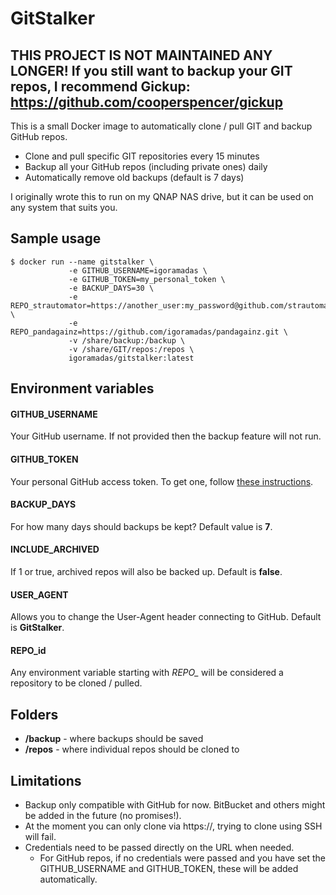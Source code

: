 # GitStalker

## THIS PROJECT IS NOT MAINTAINED ANY LONGER! If you still want to backup your GIT repos, I recommend Gickup: https://github.com/cooperspencer/gickup

This is a small Docker image to automatically clone / pull GIT and backup GitHub repos.

- Clone and pull specific GIT repositories every 15 minutes
- Backup all your GitHub repos (including private ones) daily
- Automatically remove old backups (default is 7 days)

I originally wrote this to run on my QNAP NAS drive, but it can be used on any system that suits you.

## Sample usage

    $ docker run --name gitstalker \
                 -e GITHUB_USERNAME=igoramadas \
                 -e GITHUB_TOKEN=my_personal_token \
                 -e BACKUP_DAYS=30 \
                 -e REPO_strautomator=https://another_user:my_password@github.com/strautomator/web.git \
                 -e REPO_pandagainz=https://github.com/igoramadas/pandagainz.git \
                 -v /share/backup:/backup \
                 -v /share/GIT/repos:/repos \
                 igoramadas/gitstalker:latest

## Environment variables

#### GITHUB_USERNAME

Your GitHub username. If not provided then the backup feature will not run.

#### GITHUB_TOKEN

Your personal GitHub access token. To get one, follow [these instructions](https://docs.github.com/en/free-pro-team@latest/github/authenticating-to-github/creating-a-personal-access-token).

#### BACKUP_DAYS

For how many days should backups be kept? Default value is **7**.

#### INCLUDE_ARCHIVED

If 1 or true, archived repos will also be backed up. Default is **false**.

#### USER_AGENT

Allows you to change the User-Agent header connecting to GitHub. Default is **GitStalker**.

#### REPO_id

Any environment variable starting with *REPO_* will be considered a repository to be cloned / pulled.

## Folders

- **/backup** - where backups should be saved
- **/repos** - where individual repos should be cloned to

## Limitations

- Backup only compatible with GitHub for now. BitBucket and others might be added in the future (no promises!).
- At the moment you can only clone via https://, trying to clone using SSH will fail.
- Credentials need to be passed directly on the URL when needed.
    - For GitHub repos, if no credentials were passed and you have set the GITHUB_USERNAME and GITHUB_TOKEN, these will be added automatically.
